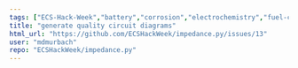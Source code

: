 ```yaml
---
tags: ["ECS-Hack-Week","battery","corrosion","electrochemistry","fuel-cell","impedance","lithium-ion"]
title: "generate quality circuit diagrams"
html_url: "https://github.com/ECSHackWeek/impedance.py/issues/13"
user: "mdmurbach"
repo: "ECSHackWeek/impedance.py"
---
```


